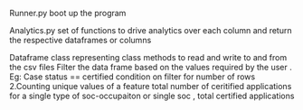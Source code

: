 Runner.py boot up the program

Analytics.py set of functions to drive analytics over each column and return the respective dataframes or columns 

Dataframe class representing class methods to read and write to and from the csv files 
 Filter the data frame based on the values required by the user . 
Eg: Case status == certified condition on filter for number of rows
2.Counting unique values of a feature
total number of ceritified applications for a single type of soc-occupaiton or single soc , total certified applications
